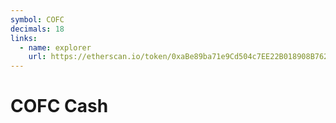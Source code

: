 ```yaml
---
symbol: COFC
decimals: 18
links:
  - name: explorer
    url: https://etherscan.io/token/0xaBe89ba71e9Cd504c7EE22B018908B76213Dc2aB
---
```


# COFC Cash
